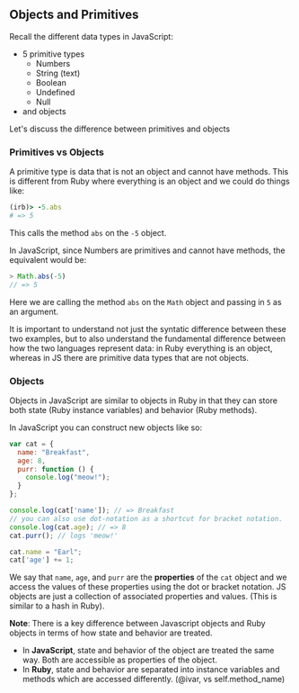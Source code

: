## Objects and Primitives

Recall the different data types in JavaScript:
* 5 primitive types
  * Numbers
  * String (text)
  * Boolean
  * Undefined
  * Null
* and objects

Let's discuss the difference between primitives and objects

### Primitives vs Objects

A primitive type is data that is not an object and cannot have methods. This is
different from Ruby where everything is an object and we could do things like:
```ruby
(irb)> -5.abs
# => 5
```
This calls the method `abs` on the `-5` object.

In JavaScript, since Numbers are primitives and cannot have methods, the
equivalent would be:
```js
> Math.abs(-5)
// => 5
```
Here we are calling the method `abs` on the `Math` object and passing in `5` as
an argument.

It is important to understand not just the syntatic difference between these two
examples, but to also understand the fundamental difference between how the two
languages represent data: in Ruby everything is an object, whereas in JS there are
primitive data types that are not objects.


### Objects
Objects in JavaScript are similar to objects in Ruby in that they
can store both state (Ruby instance variables) and behavior (Ruby methods).

In JavaScript you can construct new objects like so:
```js
var cat = {
  name: "Breakfast",
  age: 8,
  purr: function () {
    console.log("meow!");
  }
};

console.log(cat['name']); // => Breakfast
// you can also use dot-notation as a shortcut for bracket notation.
console.log(cat.age); // => 8
cat.purr(); // logs 'meow!'

cat.name = "Earl";
cat['age'] += 1;
```

We say that `name`, `age`, and `purr` are the **properties** of the `cat` object and
we access the values of these properties using the dot or bracket notation. JS objects are just a collection of associated properties and values. (This is similar to a hash in Ruby).

**Note**: There is a  key difference between Javascript objects and Ruby objects in terms of how state and behavior are treated.
* In **JavaScript**, state and behavior of the object are treated the same way. Both are accessible as properties of the object.
* In **Ruby**, state and behavior are separated into instance variables and methods which are accessed differently. (@ivar, vs self.method_name)

